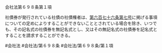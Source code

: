 会社法第６９８条第１項

社債券が発行されている社債の社債権者は、[第六百七十六条](会社法＿＿＿＿第６７６条)[第七号](会社法＿＿＿＿第６９８条第１項第７号)に掲げる事項についての定めによりすることができないこととされている場合を除き、いつでも、その記名式の社債券を無記名式とし、又はその無記名式の社債券を記名式とすることを請求することができる。

#会社法
#会社法/第６９８条
#会社法/第６９８条/第１項
